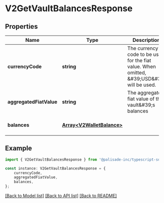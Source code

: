 # V2GetVaultBalancesResponse


## Properties

Name | Type | Description | Notes
------------ | ------------- | ------------- | -------------
**currencyCode** | **string** | The currency code to be used for the fiat value. When omitted, \&#39;USD\&#39; will be used. | [default to undefined]
**aggregatedFiatValue** | **string** | The aggregated fiat value of the vault\&#39;s balances | [optional] [default to undefined]
**balances** | [**Array&lt;V2WalletBalance&gt;**](V2WalletBalance.md) |  | [optional] [default to undefined]

## Example

```typescript
import { V2GetVaultBalancesResponse } from '@palisade-inc/typescript-sdk';

const instance: V2GetVaultBalancesResponse = {
    currencyCode,
    aggregatedFiatValue,
    balances,
};
```

[[Back to Model list]](../README.md#documentation-for-models) [[Back to API list]](../README.md#documentation-for-api-endpoints) [[Back to README]](../README.md)

